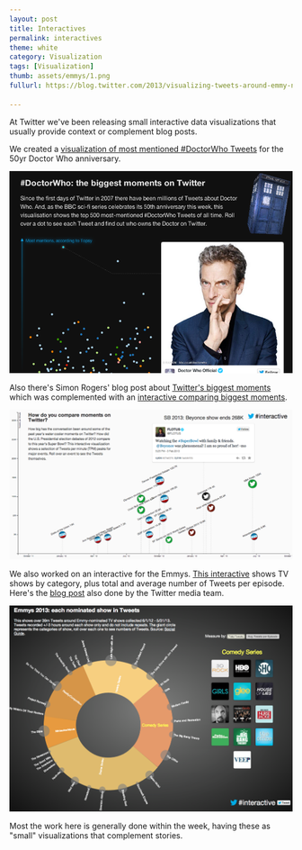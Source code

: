```yaml
---
layout: post
title: Interactives
permalink: interactives
theme: white
category: Visualization
tags: [Visualization]
thumb: assets/emmys/1.png
fullurl: https://blog.twitter.com/2013/visualizing-tweets-around-emmy-nominated-shows

---
```


At Twitter we've been releasing small interactive data visualizations that
usually provide context or complement blog posts.

We created a [visualization of most mentioned #DoctorWho Tweets](http://twitter.github.io/interactive/doctorwho/) for the
50yr Doctor Who anniversary.

![Interactive DoctorWho](/assets/interactive/doctorwho.png)

Also there's Simon Rogers' blog post about [Twitter's biggest moments](https://blog.twitter.com/2013/behind-the-numbers-how-to-understand-big-moments-on-twitter) which
was complemented with an [interactive comparing biggest
moments](http://twitter.github.io/interactive/tpms/).

![Interactive of Twitter biggest moments](/assets/interactive/tpms.png)

We also worked on an interactive for the Emmys. [This interactive](http://twitter.github.io/interactive/emmys2013/)
shows TV shows by category, plus total and average number of Tweets per
episode. Here's the [blog post](https://blog.twitter.com/2013/visualizing-tweets-around-emmy-nominated-shows) also done by the Twitter media team.

![Interactive of Emmys](/assets/interactive/emmys.png)

Most the work here is generally done within the week, having these as
"small" visualizations that complement stories.
